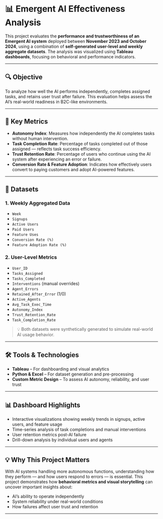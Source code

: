 # 📊 Emergent AI Effectiveness Analysis

This project evaluates the **performance and trustworthiness of an Emergent AI system** deployed between **November 2023 and October 2024**, using a combination of **self-generated user-level and weekly aggregate datasets**. The analysis was visualized using **Tableau dashboards**, focusing on behavioral and performance indicators.

---

## 🔍 Objective

To analyze how well the AI performs independently, completes assigned tasks, and retains user trust after failure. This evaluation helps assess the AI’s real-world readiness in B2C-like environments.

---

## 🧠 Key Metrics

- **Autonomy Index**: Measures how independently the AI completes tasks without human intervention.
- **Task Completion Rate**: Percentage of tasks completed out of those assigned — reflects task success efficiency.
- **Trust Retention Rate**: Percentage of users who continue using the AI system after experiencing an error or failure.
- **Conversion Rate & Feature Adoption**: Indicates how effectively users convert to paying customers and adopt AI-powered features.

---

## 📁 Datasets

### 1. Weekly Aggregated Data
- `Week`
- `Signups`
- `Active Users`
- `Paid Users`
- `Feature Uses`
- `Conversion Rate (%)`
- `Feature Adoption Rate (%)`

### 2. User-Level Metrics
- `User_ID`
- `Tasks_Assigned`
- `Tasks_Completed`
- `Interventions` (manual overrides)
- `Agent_Errors`
- `Retained_After_Error` (1/0)
- `Active_Agents`
- `Avg_Task_Exec_Time`
- `Autonomy_Index`
- `Trust_Retention_Rate`
- `Task_Completion_Rate`

> 💡 Both datasets were synthetically generated to simulate real-world AI usage behavior.

---

## 🛠️ Tools & Technologies

- **Tableau** – For dashboarding and visual analytics
- **Python & Excel** – For dataset generation and pre-processing
- **Custom Metric Design** – To assess AI autonomy, reliability, and user trust

---

## 📊 Dashboard Highlights

- Interactive visualizations showing weekly trends in signups, active users, and feature usage
- Time-series analysis of task completions and manual interventions
- User retention metrics post-AI failure
- Drill-down analysis by individual users and agents

---

## 💡 Why This Project Matters

With AI systems handling more autonomous functions, understanding how they perform — and how users respond to errors — is essential. This project demonstrates how **behavioral metrics and visual storytelling** can uncover important insights about:

- AI’s ability to operate independently
- System reliability under real-world conditions
- How failures affect user trust and retention

---

